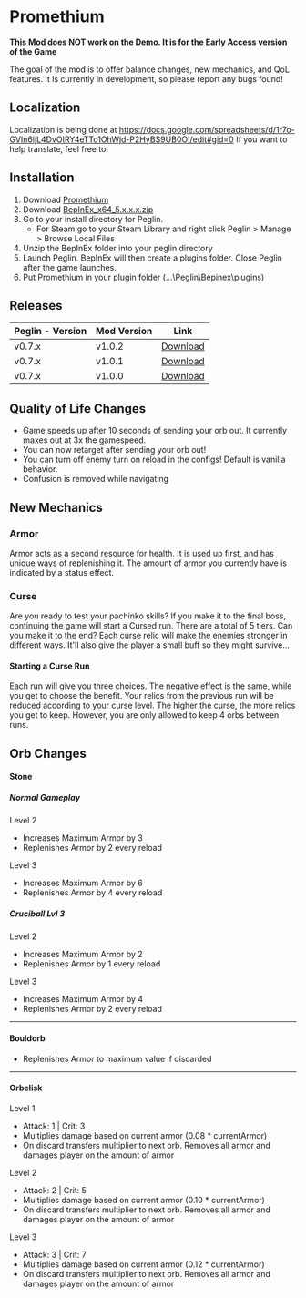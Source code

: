 # Promethium
**This Mod does NOT work on the Demo. It is for the Early Access version of the Game**

The goal of the mod is to offer balance changes, new mechanics, and QoL features. It is currently in development, so please report any bugs found!

## Localization
Localization is being done at https://docs.google.com/spreadsheets/d/1r7o-GVIn6ljL4DvOIRY4eTTo1OhWjd-P2HyBS9UB0OI/edit#gid=0
If you want to help translate, feel free to!

## Installation
1. Download [Promethium](https://github.com/ruiner189/Promethium/releases)
2. Download [BepInEx_x64_5.x.x.x.zip](https://github.com/BepInEx/BepInEx/releases)
3. Go to your install directory for Peglin.
    * For Steam go to your Steam Library and right click Peglin > Manage > Browse Local Files
4. Unzip the BepInEx folder into your peglin directory
5. Launch Peglin. BepInEx will then create a plugins folder. Close Peglin after the game launches.
6. Put Promethium in your plugin folder (...\Peglin\Bepinex\plugins)

## Releases
| Peglin - Version| Mod Version | Link |
|----------|-------------|-----------------|
| v0.7.x | v1.0.2 | [Download](https://github.com/ruiner189/Promethium/releases/download/1.0.2/Promethium.dll) |
| v0.7.x | v1.0.1 | [Download](https://github.com/ruiner189/Promethium/releases/download/1.0.1/Promethium.dll) |
| v0.7.x | v1.0.0 | [Download](https://github.com/ruiner189/Promethium/releases/download/1.0.0/Promethium.dll) |


## Quality of Life Changes
* Game speeds up after 10 seconds of sending your orb out. It currently maxes out at 3x the gamespeed.
* You can now retarget after sending your orb out!
* You can turn off enemy turn on reload in the configs! Default is vanilla behavior.
* Confusion is removed while navigating

## New Mechanics
### Armor
Armor acts as a second resource for health. It is used up first, and has unique ways of replenishing it. The amount of armor you currently have is indicated by a status effect.
### Curse
Are you ready to test your pachinko skills? If you make it to the final boss, continuing the game will start a Cursed run. There are a total of 5 tiers. Can you make it to the end?
Each curse relic will make the enemies stronger in different ways. It'll also give the player a small buff so they might survive...

#### Starting a Curse Run
Each run will give you three choices. The negative effect is the same, while you get to choose the benefit. Your relics from the previous run will be reduced according to your curse level. The higher the curse, the more relics you get to keep. However, you are only allowed to keep 4 orbs between runs.

## Orb Changes
#### Stone
##### Normal Gameplay
Level 2
* Increases Maximum Armor by 3
* Replenishes Armor by 2 every reload

Level 3
* Increases Maximum Armor by 6
* Replenishes Armor by 4 every reload
##### Cruciball Lvl 3
Level 2
* Increases Maximum Armor by 2
* Replenishes Armor by 1 every reload

Level 3
* Increases Maximum Armor by 4
* Replenishes Armor by 2 every reload
----------

#### Bouldorb
* Replenishes Armor to maximum value if discarded
----------
#### Orbelisk
Level 1
* Attack: 1 | Crit: 3
* Multiplies damage based on current armor (0.08 * currentArmor)
* On discard transfers multiplier to next orb. Removes all armor and damages player on the amount of armor

Level 2
* Attack: 2 | Crit: 5
* Multiplies damage based on current armor (0.10 * currentArmor)
* On discard transfers multiplier to next orb. Removes all armor and damages player on the amount of armor

Level 3
* Attack: 3 | Crit: 7
* Multiplies damage based on current armor (0.12 * currentArmor)
* On discard transfers multiplier to next orb. Removes all armor and damages player on the amount of armor
